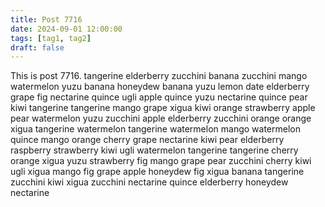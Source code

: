 ```yaml
---
title: Post 7716
date: 2024-09-01 12:00:00
tags: [tag1, tag2]
draft: false
---
```

This is post 7716.
tangerine
elderberry
zucchini
banana
zucchini
mango
watermelon
yuzu
banana
honeydew
banana
yuzu
lemon
date
elderberry
grape
fig
nectarine
quince
ugli
apple
quince
yuzu
nectarine
quince
pear
kiwi
tangerine
tangerine
mango
grape
xigua
kiwi
orange
strawberry
apple
pear
watermelon
yuzu
zucchini
apple
elderberry
zucchini
orange
orange
xigua
tangerine
watermelon
tangerine
watermelon
mango
watermelon
quince
mango
orange
cherry
grape
nectarine
kiwi
pear
elderberry
raspberry
strawberry
kiwi
ugli
watermelon
tangerine
tangerine
cherry
orange
xigua
yuzu
strawberry
fig
mango
grape
pear
zucchini
cherry
kiwi
ugli
xigua
mango
fig
grape
apple
honeydew
fig
xigua
banana
tangerine
zucchini
kiwi
xigua
zucchini
nectarine
quince
elderberry
honeydew
nectarine
